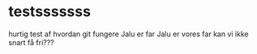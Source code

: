 # testsssssss
hurtig test af hvordan git fungere
Jalu er far
Jalu er vores far
kan vi ikke snart få fri???
